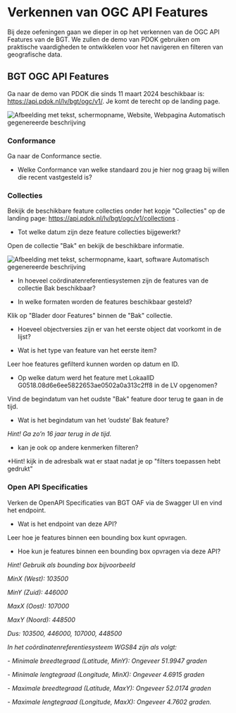 # Verkennen van OGC API Features

Bij deze oefeningen gaan we dieper in op het verkennen van de OGC API Features
van de BGT. We zullen de demo van PDOK gebruiken om praktische vaardigheden te
ontwikkelen voor het navigeren en filteren van geografische data.

## BGT OGC API Features

Ga naar de demo van PDOK die sinds 11 maart 2024 beschikbaar is:
<https://api.pdok.nl/lv/bgt/ogc/v1/>. Je komt de terecht op de landing
page.

![Afbeelding met tekst, schermopname, Website, Webpagina Automatisch
gegenereerde beschrijving](media/32b7442861e1e387e715acac2c4f755d.png)

### Conformance

Ga naar de Conformance sectie.

-   Welke Conformance van welke standaard zou je hier nog graag bij willen die recent vastgesteld is?

### Collecties

Bekijk de beschikbare feature collecties onder het kopje "Collecties" op de
landing page: <https://api.pdok.nl/lv/bgt/ogc/v1/collections> .

-   Tot welke datum zijn deze feature collecties bijgewerkt?

Open de collectie "Bak" en bekijk de beschikbare informatie.

![Afbeelding met tekst, schermopname, kaart, software Automatisch gegenereerde
beschrijving](media/0e469c9e1a4c87d242cd8a9e95e62146.png)

-   In hoeveel coördinatenreferentiesystemen zijn de features van de collectie Bak beschikbaar?

-   In welke formaten worden de features beschikbaar gesteld?

Klik op "Blader door Features" binnen de "Bak" collectie.

-   Hoeveel objectversies zijn er van het eerste object dat voorkomt in de
    lijst?

-   Wat is het type van feature van het eerste item?

Leer hoe features gefilterd kunnen worden op datum en ID.

-   Op welke datum werd het feature met LokaalID
    G0518.08d6e6ee5822653ae0502a0a313c2ff8 in de LV opgenomen?

Vind de begindatum van het oudste "Bak" feature door terug te gaan in de
tijd.

-   Wat is het begindatum van het ‘oudste’ Bak feature?

*Hint! Ga zo’n 16 jaar terug in de tijd.*

- kan je ook op andere kenmerken filteren?

*Hint! kijk in de adresbalk wat er staat nadat je op "filters toepassen hebt gedrukt"


### Open API Specificaties

Verken de OpenAPI Specificaties van BGT OAF via de Swagger UI en vind het
endpoint.

-   Wat is het endpoint van deze API?

Leer hoe je features binnen een bounding box kunt opvragen.

-   Hoe kun je features binnen een bounding box opvragen via deze API?

*Hint! Gebruik als bounding box bijvoorbeeld*

*MinX (West): 103500*

*MinY (Zuid): 446000*

*MaxX (Oost): 107000*

*MaxY (Noord): 448500*

*Dus: 103500, 446000, 107000, 448500*

*In het coördinatenreferentiesysteem WGS84 zijn als volgt:*

*- Minimale breedtegraad (Latitude, MinY): Ongeveer 51.9947 graden*

*- Minimale lengtegraad (Longitude, MinX): Ongeveer 4.6915 graden*

*- Maximale breedtegraad (Latitude, MaxY): Ongeveer 52.0174 graden*

*- Maximale lengtegraad (Longitude, MaxX): Ongeveer 4.7602 graden.*

